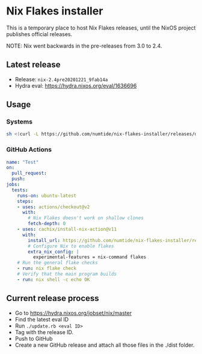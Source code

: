 # Nix Flakes installer

This is a temporary place to host Nix Flakes releases, until the NixOS project
publishes official releases.

NOTE: Nix went backwards in the pre-releases from 3.0 to 2.4.

## Latest release

* Release: `nix-2.4pre20201221_9fab14a`
* Hydra eval: https://hydra.nixos.org/eval/1636696

## Usage

### Systems

```sh
sh <(curl -L https://github.com/numtide/nix-flakes-installer/releases/download/nix-2.4pre20201221_9fab14a/install)
```

### GitHub Actions

```yaml
name: "Test"
on:
  pull_request:
  push:
jobs:
  tests:
    runs-on: ubuntu-latest
    steps:
    - uses: actions/checkout@v2
      with:
        # Nix Flakes doesn't work on shallow clones
        fetch-depth: 0
    - uses: cachix/install-nix-action@v11
      with:
        install_url: https://github.com/numtide/nix-flakes-installer/releases/download/nix-2.4pre20201221_9fab14a/install
        # Configure Nix to enable flakes
        extra_nix_config: |
          experimental-features = nix-command flakes
    # Run the general flake checks
    - run: nix flake check
    # Verify that the main program builds
    - run: nix shell -c echo OK
```

## Current release process

* Go to https://hydra.nixos.org/jobset/nix/master
* Find the latest eval ID
* Run `./update.rb <eval ID>`
* Tag with the release ID.
* Push to GitHub
* Create a new GitHub release and attach all those files in the ./dist folder.
